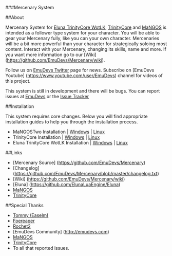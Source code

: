 ###Mercenary System

##About

Mercenary System for [Eluna TrinityCore WotLK](https://github.com/ElunaLuaEngine/ElunaTrinityWotlk), [TrinityCore](http://www.trinitycore.org/) and [MaNGOS](http://getmangos.eu/) is intended as a follower type system for your character. 
You will be able to gear your Mercenary fully, like you can your own character. Mercenaries will be a bit more powerful than your character for strategically soloing most content. 
Interact with your Mercenary, changing its skills, name and more. If you want more information go to our [Wiki] (https://github.com/EmuDevs/Mercenary/wiki).

Follow us on [EmuDevs Twitter](https://twitter.com/EmuDevs) page for news.
Subscribe on [EmuDevs Youtube] (https://www.youtube.com/user/EmuDevs) channel for videos of this project.

This system is still in development and there will be bugs. You can report issues at [EmuDevs](http://emudevs.com/forumdisplay.php/276-Scripting) or the [Issue Tracker](https://github.com/EmuDevs/Mercenary/issues)

##Installation

This system requires core changes. Below you will find appropriate installation guides to help you through the installation process.

* MaNGOSTwo Installation | [Windows](https://github.com/EmuDevs/Mercenary/wiki/MaNGOS-%28mangostwo%29-Installation#windows) | [Linux](https://github.com/EmuDevs/Mercenary/wiki/MaNGOS-%28mangostwo%29-Installation#linux)
* TrinityCore Installation | [Windows](https://github.com/EmuDevs/Mercenary/wiki/TrinityCore-3.3.5-Installation#windows) | [Linux](https://github.com/EmuDevs/Mercenary/wiki/TrinityCore-3.3.5-Installation#linux)
* Eluna TrinityCore WotLK Installation | [Windows](https://github.com/EmuDevs/Mercenary/wiki/Eluna-TrinityCore-WotLK-Installation#windows) | [Linux](https://github.com/EmuDevs/Mercenary/wiki/Eluna-TrinityCore-WotLK-Installation#linux)

##Links
* [Mercenary Source] (https://github.com/EmuDevs/Mercenary)
* [Changelog] (https://github.com/EmuDevs/Mercenary/blob/master/changelog.txt)
* [Wiki] (https://github.com/EmuDevs/Mercenary/wiki)
* [Eluna] (https://github.com/ElunaLuaEngine/Eluna)
* [MaNGOS](http://getmangos.eu/)
* [TrinityCore](http://www.trinitycore.org/)

##Special Thanks
* [Tommy (Easelm)](https://github.com/Easelm)
* [Foereaper](https://github.com/Foereaper)
* [Rochet2](https://github.com/Rochet2)
* [EmuDevs Community] (http://emudevs.com)
* [MaNGOS](http://getmangos.eu/)
* [TrinityCore](http://www.trinitycore.org/)
* To all that reported issues.
